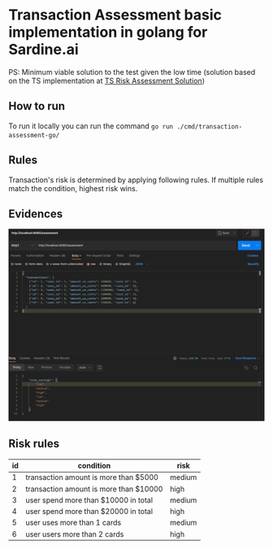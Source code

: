 # Transaction Assessment basic implementation in golang for Sardine.ai
PS: Minimum viable solution to the test given the low time (solution based on the TS implementation at [TS Risk Assessment Solution](https://github.com/NicolasFkm/transaction-assessment))

## How to run

To run it locally you can run the command `go run ./cmd/transaction-assessment-go/`

## Rules

Transaction's risk is determined by applying following rules. If multiple rules match the condition, highest risk wins.

## Evidences
![Alt text](image.png)

## Risk rules

| id  | condition                              | risk   |
| --- | -------------------------------------- | ------ |
| 1   | transaction amount is more than $5000  | medium |
| 2   | transaction amount is more than $10000 | high   |
| 3   | user spend more than $10000 in total   | medium |
| 4   | user spend more than $20000 in total   | high   |
| 5   | user uses more than 1 cards            | medium |
| 6   | user users more than 2 cards           | high   |
